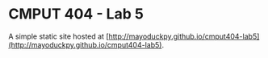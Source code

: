 # CMPUT 404 - Lab 5

A simple static site hosted at
[http://mayoduckpy.github.io/cmput404-lab5](http://mayoduckpy.github.io/cmput404-lab5).
